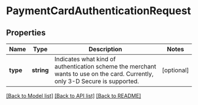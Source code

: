 # PaymentCardAuthenticationRequest

## Properties
Name | Type | Description | Notes
------------ | ------------- | ------------- | -------------
**type** | **string** | Indicates what kind of authentication scheme the merchant wants to use on the card. Currently, only 3-D Secure is supported. | [optional] 

[[Back to Model list]](../README.md#documentation-for-models) [[Back to API list]](../README.md#documentation-for-api-endpoints) [[Back to README]](../README.md)


